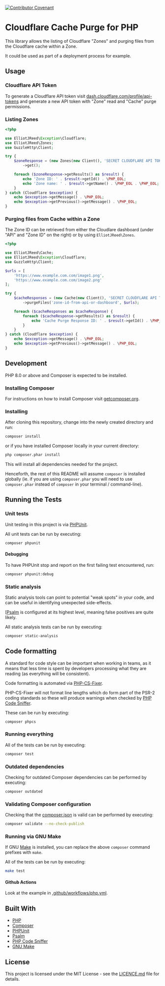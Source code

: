 [![Contributor Covenant](https://img.shields.io/badge/Contributor%20Covenant-v2.0%20adopted-ff69b4.svg)](code-of-conduct.md)

# Cloudflare Cache Purge for PHP

This library allows the listing of Cloudflare "Zones" and purging files from the Cloudflare cache within a Zone.

It could be used as part of a deployment process for example.

## Usage

### Cloudflare API Token

To generate a Cloudflare API token visit [dash.cloudflare.com/profile/api-tokens](https://dash.cloudflare.com/profile/api-tokens) and
generate a new API token with "Zone" read and "Cache" purge permissions.

### Listing Zones

```php
<?php

use ElliotJReed\Exception\Cloudflare;
use ElliotJReed\Zones;
use GuzzleHttp\Client;

try {
    $zoneResponse = (new Zones(new Client(), 'SECRET CLOUDFLARE API TOKEN'))
        ->get();

    foreach ($zoneResponse->getResults() as $result) {
        echo 'Zone ID: ' . $result->getId() . \PHP_EOL;
        echo 'Zone name: ' . $result->getName() . \PHP_EOL . \PHP_EOL;
    }
} catch (Cloudflare $exception) {
    echo $exception->getMessage() . \PHP_EOL;
    echo $exception->getPrevious()->getMessage() . \PHP_EOL;
}

```

### Purging files from Cache within a Zone

The Zone ID can be retrieved from either the Cloudlare dashboard (under "API" and "Zone ID" on the right) or by using `ElliotJReed\Zones`.

```php
<?php

use ElliotJReed\Cache;
use ElliotJReed\Exception\Cloudflare;
use GuzzleHttp\Client;

$urls = [
    'https://www.example.com.com/image1.png',
    'https://www.example.com.com/image2.png'
];

try {
    $cacheResponses = (new Cache(new Client(), 'SECRET CLOUDFLARE API TOKEN'))
        ->purgeFiles('zone-id-from-api-or-dashboard', $urls);

    foreach ($cacheResponses as $cacheResponse) {
        foreach ($cacheResponse->getResults() as $result) {
            echo 'Cache Purge Response ID: ' . $result->getId() . \PHP_EOL . \PHP_EOL;
        }
    }
} catch (Cloudflare $exception) {
    echo $exception->getMessage() . \PHP_EOL;
    echo $exception->getPrevious()->getMessage() . \PHP_EOL;
}

```

## Development

PHP 8.0 or above and Composer is expected to be installed.

### Installing Composer

For instructions on how to install Composer visit [getcomposer.org](https://getcomposer.org/download/).

### Installing

After cloning this repository, change into the newly created directory and run:

```bash
composer install
```

or if you have installed Composer locally in your current directory:

```bash
php composer.phar install
```

This will install all dependencies needed for the project.

Henceforth, the rest of this README will assume `composer` is installed globally (ie. if you are using `composer.phar` you will need to use `composer.phar` instead of `composer` in your terminal / command-line).

## Running the Tests

### Unit tests

Unit testing in this project is via [PHPUnit](https://phpunit.de/).

All unit tests can be run by executing:

```bash
composer phpunit
```

#### Debugging

To have PHPUnit stop and report on the first failing test encountered, run:

```bash
composer phpunit:debug
```

### Static analysis

Static analysis tools can point to potential "weak spots" in your code, and can be useful in identifying unexpected side-effects.

[[Psalm](https://psalm.dev/) is configured at its highest level, meaning false positives are quite likely.

All static analysis tests can be run by executing:

```bash
composer static-analysis
```

## Code formatting

A standard for code style can be important when working in teams, as it means that less time is spent by developers processing what they are reading (as everything will be consistent).

Code formatting is automated via [PHP-CS-Fixer](https://github.com/FriendsOfPHP/PHP-CS-Fixer).

PHP-CS-Fixer will not format line lengths which do form part of the PSR-2 coding standards so these will produce
warnings when checked by [PHP Code Sniffer](https://github.com/squizlabs/PHP_CodeSniffer).

These can be run by executing:

```bash
composer phpcs
```

### Running everything

All of the tests can be run by executing:

```bash
composer test
```

### Outdated dependencies

Checking for outdated Composer dependencies can be performed by executing:

```bash
composer outdated
```

### Validating Composer configuration

Checking that the [composer.json](composer.json) is valid can be performed by executing:

```bash
composer validate --no-check-publish
```

### Running via GNU Make

If GNU [Make](https://www.gnu.org/software/make/) is installed, you can replace the above `composer` command prefixes with `make`.

All of the tests can be run by executing:

```bash
make test
```

#### Github Actions

Look at the example in [.github/workflows/php.yml](.github/workflows/php.yml).

## Built With

  - [PHP](https://secure.php.net/)
  - [Composer](https://getcomposer.org/)
  - [PHPUnit](https://phpunit.de/)
  - [Psalm](https://psalm.dev/)
  - [PHP Code Sniffer](https://github.com/squizlabs/PHP_CodeSniffer)
  - [GNU Make](https://www.gnu.org/software/make/)

## License

This project is licensed under the MIT License - see the [LICENCE.md](LICENCE.md) file for details.
